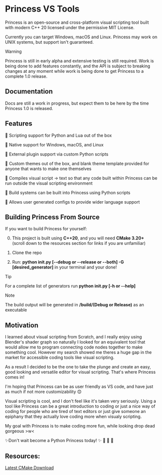 # Princess VS Tools
Princess is an open-source and cross-platform visual scripting tool built with modern C++ 20 licensed under the permissive MIT License. 

Currently you can target Windows, macOS and Linux. Princess may work on UNIX systems, but support isn't guaranteed.

>[!WARNING]
>Princess is still in early alpha and extensive testing is still required. Work is being done to add features constantly, and the API is subject to breaking changes at any moment while work is being done to get Princess to a complete 1.0 release.

## Documentation

Docs are still a work in progress, but expect them to be here by the time Princess 1.0 is released.

## Features

👑 Scripting support for Python and Lua out of the box

👑 Native support for Windows, macOS, and Linux

👑 External plugin support via custom Python scripts

👑 Custom themes out of the box, and blank theme template provided for anyone that wants to make one themselves

👑 Compiles visual script -> text so that any code built within Princess can be run outside the visual scripting environment

👑 Build systems can be built into Princess using Python scripts

👑 Allows user generated configs to provide wider language support

## Building Princess From Source

If you want to build Princess for yourself:

0. This project is built using __C++20__, and you will need __CMake 3.20+__ (scroll down to the resources section for links if you are unfamiliar)

1. Clone the repo

2. Run: __python init.py [--debug or --release or --both] -G [desired_generator]__ in your terminal and your done!
>[!TIP]
>For a complete list of generators run __python init.py [-h or --help]__

> [!NOTE]
>The build output will be generated in __/build/(Debug or Release)__ as an executable

## Motivation

I learned about visual scripting from Scratch, and I really enjoy using Blender's shader graph so naturally I looked for an equivalent tool that would allow me to program connecting code nodes together to make something cool. However my search showed me theres a huge gap in the market for accessible coding tools like visual scripting.

As a result I decided to be the one to take the plunge and create an easy, good looking and versatile editor for visual scripting. That's where Princess comes in!

I'm hoping that Princess can be as user friendly as VS code, and have just as much if not more customizability 😊

Visual scripting is cool, and I don't feel like it's taken very seriously. Using a tool like Princess can be a great introduction to coding or just a nice way of coding for people who are tired of text editors or just give someone an epiphany that they actually love coding more when visualy scripting.

My goal with Princess is to make coding more fun, while looking drop dead gorgeous >w<

✨Don't wait become a Python Princess today! ✨ 🏰 👸 🏰

## Resources:

[Latest CMake Download](https://cmake.org/download/)
